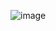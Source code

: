 ![image](https://user-images.githubusercontent.com/16106067/211061266-80a4bfc7-533e-4de3-a7c6-4979ae42c3a2.png)
